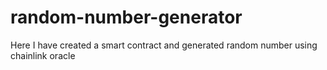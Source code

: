 # random-number-generator
Here I have created a smart contract and generated random number using chainlink oracle
